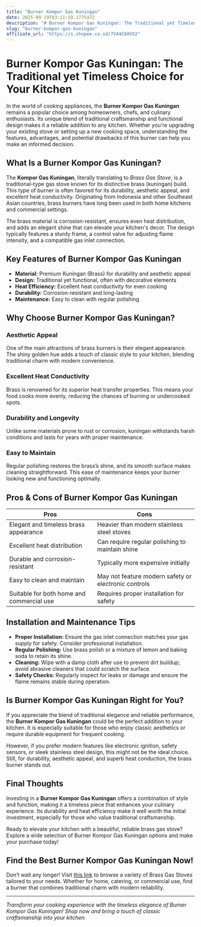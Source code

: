 ```yaml
---
title: "Burner Kompor Gas Kuningan"
date: 2025-09-19T03:11:59.177547Z
description: "# Burner Kompor Gas Kuningan: The Traditional yet Timeless Choice for Your Kitchen..."
slug: "burner-kompor-gas-kuningan"
affiliate_url: "https://s.shopee.co.id/7V44C68VX2"
---
```

# Burner Kompor Gas Kuningan: The Traditional yet Timeless Choice for Your Kitchen

In the world of cooking appliances, the **Burner Kompor Gas Kuningan** remains a popular choice among homeowners, chefs, and culinary enthusiasts. Its unique blend of traditional craftsmanship and functional design makes it a reliable addition to any kitchen. Whether you're upgrading your existing stove or setting up a new cooking space, understanding the features, advantages, and potential drawbacks of this burner can help you make an informed decision.

## What Is a Burner Kompor Gas Kuningan?

The **Kompor Gas Kuningan**, literally translating to *Brass Gas Stove*, is a traditional-type gas stove known for its distinctive brass (kuningan) build. This type of burner is often favored for its durability, aesthetic appeal, and excellent heat conductivity. Originating from Indonesia and other Southeast Asian countries, brass burners have long been used in both home kitchens and commercial settings.

The brass material is corrosion-resistant, ensures even heat distribution, and adds an elegant shine that can elevate your kitchen's decor. The design typically features a sturdy frame, a control valve for adjusting flame intensity, and a compatible gas inlet connection.

## Key Features of Burner Kompor Gas Kuningan

- **Material:** Premium Kuningan (Brass) for durability and aesthetic appeal
- **Design:** Traditional yet functional, often with decorative elements
- **Heat Efficiency:** Excellent heat conductivity for even cooking
- **Durability:** Corrosion-resistant and long-lasting
- **Maintenance:** Easy to clean with regular polishing

## Why Choose Burner Kompor Gas Kuningan?

### Aesthetic Appeal

One of the main attractions of brass burners is their elegant appearance. The shiny golden hue adds a touch of classic style to your kitchen, blending traditional charm with modern convenience.

### Excellent Heat Conductivity

Brass is renowned for its superior heat transfer properties. This means your food cooks more evenly, reducing the chances of burning or undercooked spots.

### Durability and Longevity

Unlike some materials prone to rust or corrosion, kuningan withstands harsh conditions and lasts for years with proper maintenance.

### Easy to Maintain

Regular polishing restores the brass’s shine, and its smooth surface makes cleaning straightforward. This ease of maintenance keeps your burner looking new and functioning optimally.

## Pros & Cons of Burner Kompor Gas Kuningan

| Pros                                         | Cons                                             |
|----------------------------------------------|--------------------------------------------------|
| Elegant and timeless brass appearance       | Heavier than modern stainless steel stoves     |
| Excellent heat distribution                 | Can require regular polishing to maintain shine |
| Durable and corrosion-resistant             | Typically more expensive initially            |
| Easy to clean and maintain                  | May not feature modern safety or electronic controls |
| Suitable for both home and commercial use | Requires proper installation for safety        |

## Installation and Maintenance Tips

- **Proper Installation:** Ensure the gas inlet connection matches your gas supply for safety. Consider professional installation.
- **Regular Polishing:** Use brass polish or a mixture of lemon and baking soda to retain its shine.
- **Cleaning:** Wipe with a damp cloth after use to prevent dirt buildup; avoid abrasive cleaners that could scratch the surface.
- **Safety Checks:** Regularly inspect for leaks or damage and ensure the flame remains stable during operation.

## Is Burner Kompor Gas Kuningan Right for You?

If you appreciate the blend of traditional elegance and reliable performance, the **Burner Kompor Gas Kuningan** could be the perfect addition to your kitchen. It is especially suitable for those who enjoy classic aesthetics or require durable equipment for frequent cooking.

However, if you prefer modern features like electronic ignition, safety sensors, or sleek stainless steel design, this might not be the ideal choice. Still, for durability, aesthetic appeal, and superb heat conduction, the brass burner stands out.

## Final Thoughts

Investing in a **Burner Kompor Gas Kuningan** offers a combination of style and function, making it a timeless piece that enhances your culinary experience. Its durability and heat efficiency make it well worth the initial investment, especially for those who value traditional craftsmanship.

Ready to elevate your kitchen with a beautiful, reliable brass gas stove? Explore a wide selection of Burner Kompor Gas Kuningan options and make your purchase today!

## Find the Best Burner Kompor Gas Kuningan Now!

Don’t wait any longer! Visit [this link](https://s.shopee.co.id/7V44C68VX2) to browse a variety of Brass Gas Stoves tailored to your needs. Whether for home, catering, or commercial use, find a burner that combines traditional charm with modern reliability.

---

*Transform your cooking experience with the timeless elegance of Burner Kompor Gas Kuningan! Shop now and bring a touch of classic craftsmanship into your kitchen.*